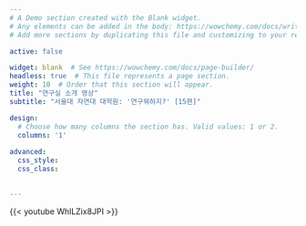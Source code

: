 ```yaml
---
# A Demo section created with the Blank widget.
# Any elements can be added in the body: https://wowchemy.com/docs/writing-markdown-latex/
# Add more sections by duplicating this file and customizing to your requirements.

active: false

widget: blank  # See https://wowchemy.com/docs/page-builder/
headless: true  # This file represents a page section.
weight: 10  # Order that this section will appear.
title: "연구실 소개 영상"
subtitle: "서울대 자연대 대학원: '연구뭐하지?' [15편]"

design:
  # Choose how many columns the section has. Valid values: 1 or 2.
  columns: '1'
  
advanced:
  css_style:
  css_class:
  

---
```


{{< youtube WhlLZix8JPI >}}
